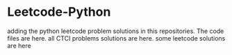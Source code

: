 # Leetcode-Python
adding the python leetcode problem solutions in this repositories. 
The code files are here.
all CTCI problems solutions are here.
some leetcode solutions are here


































































































































































































































































































































































































































































































































































































































































































































































